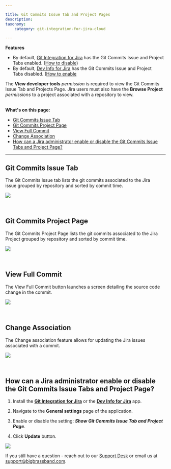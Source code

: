 ```yaml
---

title: Git Commits Issue Tab and Project Pages
description:
taxonomy:
    category: git-integration-for-jira-cloud

---
```


<div class="bbb-callout bbb--info">
    <div class="irow">
    <div class="ilogobox">
        <span class="logoimg"></span>
    </div>
    <div class="imsgbox">
        <b>Features</b><br>
        <ul>
            <li>
                By default, <a href='https://marketplace.atlassian.com/4984'>Git Integration for Jira</a> has the Git Commits Issue and Project Tabs enabled. (<a href="#how-can-a-jira-administrator-enable-or-disable-the-git-commits-issue-tabs-and-project-page">How to disable</a>)
            </li>
            <li>
                By default, <a href='https://marketplace.atlassian.com/1219270'>Dev Info for Jira</a> has the Git Commits Issue and Project Tabs disabled. (<a href="#how-can-a-jira-administrator-enable-or-disable-the-git-commits-issue-tabs-and-project-page">How to enable</a>
            </li>
        </ul>
    </div>
    </div>
</div>

<div class="bbb-callout bbb--alert">
    <div class="irow">
    <div class="ilogobox">
        <span class="logoimg"></span>
    </div>
    <div class="imsgbox">
        The <b>View developer tools</b> <i>permission</i> is required to view the Git Commits Issue Tab and Projects Page. Jira users must also have the <b>Browse Project</b> <i>permissions</i> to a project associated with a repository to view.
    </div>
    </div>
</div>
<br>

**What's on this page:**
- [Git Commits Issue Tab](#git-commits-issue-tab)
- [Git Commits Project Page](#git-commits-project-page)
- [View Full Commit](#view-full-commit)
- [Change Association](#change-association)
- [How can a Jira administrator enable or disable the Git Commits Issue Tabs and Project Page?](#how-can-a-jira-administrator-enable-or-disable-the-git-commits-issue-tabs-and-project-page)

* * *

## Git Commits Issue Tab

The Git Commits Issue tab lists the git commits associated to the Jira issue grouped by repository and sorted by commit time.

![](https://bigbrassband.atlassian.net/wiki/download/attachments/138346498/gitcloud-git-commits-issue-tab.png?version=1&modificationDate=1561740799237&cacheVersion=1&api=v2)

<br>

## Git Commits Project Page

The Git Commits Project Page lists the git commits associated to the Jira Project grouped by repository and sorted by commit time.

![](https://bigbrassband.atlassian.net/wiki/download/attachments/138346498/gitcloud-git-commits-project-page.png?version=1&modificationDate=1561740800078&cacheVersion=1&api=v2)

<br>

## View Full Commit

The View Full Commit button launches a screen detailing the source code change in the commit.

![](https://bigbrassband.atlassian.net/wiki/download/attachments/138346498/gitcloud-gitcommits-diff-change.png?version=1&modificationDate=1561740800612&cacheVersion=1&api=v2)

<br>

## Change Association

The Change association feature allows for updating the Jira issues associated with a commit.

![](https://bigbrassband.atlassian.net/wiki/download/attachments/138346498/git-cloud-change-association.png?version=2&modificationDate=1561741338981&cacheVersion=1&api=v2)

<br>

## How can a Jira administrator enable or disable the Git Commits Issue Tabs and Project Page?

1.  Install the **[Git Integration for Jira](https://marketplace.atlassian.com/4984)** or the **[Dev Info for Jira](https://marketplace.atlassian.com/1219270)** app.

2.  Navigate to the **General settings** page of the application.

3.  Enable or disable the setting: _**Show Git Commits Issue Tab and Project Page**_.

4.  Click **Update** button.

![](https://bigbrassband.atlassian.net/wiki/download/attachments/138346498/gitcloud-general-settings-git-commits-issue-project.png?version=1&modificationDate=1561740800896&cacheVersion=1&api=v2)

<div class="bbb-callout bbb--info">
    <div class="irow">
    <div class="ilogobox">
        <span class="logoimg"></span>
    </div>
    <div class="imsgbox">
        If you still have a question - reach out to our <a href="https://bigbrassband.atlassian.net/servicedesk/customer/portals" target="_blank">Support Desk</a> or email us at <a href="mailto:support@bigbrassband.com">support@bigbrassband.com</a>.
    </div>
    </div>
</div>

